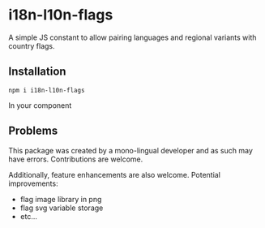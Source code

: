 # i18n-l10n-flags

A simple JS constant to allow pairing languages and regional variants with country flags.

## Installation

`npm i i18n-l10n-flags`

In your component

## Problems

This package was created by a mono-lingual developer and as such may have errors. Contributions are welcome.

Additionally, feature enhancements are also welcome. Potential improvements:

* flag image library in png
* flag svg variable storage
* etc...